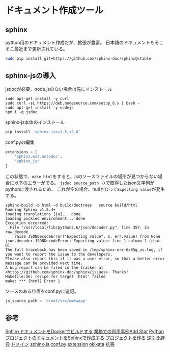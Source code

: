 # ドキュメント作成ツール

## sphinx

python用のドキュメント作成だが、拡張が豊富。
日本語のドキュメントもそこそこ最近まで更新されている。

```bash
sudo pip install git+https://github.com/sphinx-doc/sphinx@stable
```

## sphinx-jsの導入

jsdocが必要。node.jsのない場合は先にインストール

```
sudo apt-get install -y curl
sudo curl -sL https://deb.nodesource.com/setup_6.x | bash -
sudo apt-get install -y nodejs
npm i -g jsdoc 
```

sphinx-js本体のインストール

```bash
pip install 'sphinx-js>=1.5,<2.0'
```

conf.pyの編集

```py
extensions = [
    'sphinx.ext.autodoc',
    'sphinx_js'
]
```

この状態で、`make html`をすると、jsのソースファイルの場所が見つからない場合に以下のエラーがでる。
`jsdoc source_path -X`で取得したjson文字列がpythonに渡されるため、
これが空の場合、nullとなって`Expecting value`が発生する。

```
sphinx-build -b html -d build/doctrees   source build/html
Running Sphinx v1.5.4+
loading translations [ja]... done
loading pickled environment... done
Exception occurred:
  File "/usr/local/lib/python3.6/json/decoder.py", line 357, in raw_decode
    raise JSONDecodeError("Expecting value", s, err.value) from None
json.decoder.JSONDecodeError: Expecting value: line 1 column 1 (char 0)
The full traceback has been saved in /tmp/sphinx-err-6x85g_us.log, if you want to report the issue to the developers.
Please also report this if it was a user error, so that a better error message can be provided next time.
A bug report can be filed in the tracker at <https://github.com/sphinx-doc/sphinx/issues>. Thanks!
Makefile:56: recipe for target 'html' failed
make: *** [html] Error 1
```

ソースのある位置をconf.pyに追記。

```py
js_source_path = '/root/src/wmfwapp'
```



## 参考

[SphinxドキュメントをDockerでビルドする][*1]
[業務での利用事例Add Star][*2]
[PythonプロジェクトのドキュメントをSphinxで作成する][*3]
[プロジェクトを作る][*4]
[逆引き辞典][*5]
[ドメイン][*6]
[sphinx-js][*7]
[conf.py][*8]
[extension][*9]
[okikata][*10]
[拡張][*11]

[*1]:http://www.rhoboro.com/2016/09/04/docker-build-sphinx.html
[*2]:http://sphinx-users.jp/event/20101203_jus_benkyoukai/practical_sample/index.html
[*3]:http://qiita.com/icoxfog417/items/9e2eb932b61aa9b9e427
[*4]:http://sphinx-users.jp/gettingstarted/make_project.html#id2
[*5]:http://sphinx-users.jp/reverse-dict/index.html
[*6]:http://www.sphinx-doc.org/ja/stable/domains.html
[*7]:https://github.com/erikrose/sphinx-js
[*8]:http://www.sphinx-doc.org/ja/stable/config.html
[*9]:http://tk0miya.hatenablog.com/entry/20111206/p1
[*10]:http://oktavia.info/ja/pages/what/what.html
[*11]:http://sphinx.shibu.jp/extensions.html
